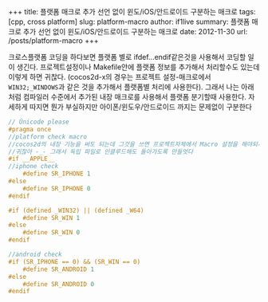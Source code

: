 +++
title: 플랫폼 매크로 추가 선언 없이 윈도/iOS/안드로이드 구분하는 매크로
tags: [cpp, cross platform]
slug: platform-macro
author: if1live
summary: 플랫폼 매크로 추가 선언 없이 윈도/iOS/안드로이드 구분하는 매크로
date: 2012-11-30
url: /posts/platform-macro
+++

크로스플랫폼 코딩을 하다보면 플랫폼 별로 ifdef...endif같은것을 사용해서 코딩할 일이 생긴다. 프로젝트설정이나 Makefile안에 플랫폼 정보를 추가해서 처리할수도 있는데 이렇게 하면 귀찮다. (cocos2d-x의 경우는 프로젝트 설정-매크로에서 ```WIN32;_WINDOWS```과 같은 것을 추가해서 플랫폼별 처리에 사용한다). 그래서 나는 아래처럼 컴파일러 수준에서 추가된 내장 매크로를 사용해서 플랫폼 분기할때 사용한다. 자세하게 따지면 뭔가 부실하지만 아이폰/윈도우/안드로이드 까지는 문제없이 구분한다

```cpp
// Ŭnicode please
#pragma once
//platform check macro
//cocos2d의 내장 기능을 써도 되는데 그것을 쓰면 프로젝트자체에서 Macro 설정을 해야되서
//귀찮아 -_- 그래서 독립 파일로 인클루드해도 돌아가도록 만들엇다
#if __APPLE__
//iphone check
    #define SR_IPHONE 1
#else
    #define SR_IPHONE 0
#endif

#if (defined _WIN32) || (defined _W64)
    #define SR_WIN 1
#else
    #define SR_WIN 0
#endif

//android check
#if (SR_IPHONE == 0) && (SR_WIN == 0)
	#define SR_ANDROID 1
#else
	#define SR_ANDROID 0
#endif

```
